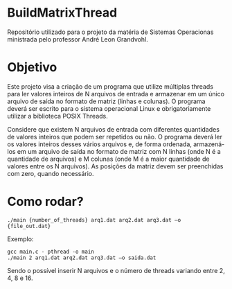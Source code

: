 # BuildMatrixThread
Repositório utilizado para o projeto da matéria de Sistemas Operacionas ministrada pelo professor André Leon Grandvohl.

# Objetivo
Este projeto visa a criação de um programa que utilize múltiplas threads para ler valores inteiros de N arquivos de entrada e armazenar em um único arquivo de saída no formato de matriz (linhas e colunas). O programa deverá ser escrito para o sistema operacional Linux e obrigatoriamente utilizar a biblioteca POSIX Threads.

Considere que existem N arquivos de entrada com diferentes quantidades de valores inteiros que podem ser repetidos ou não. O programa deverá ler os valores inteiros desses vários arquivos e, de forma ordenada, armazená-los em um arquivo de saída no formato de matriz com N linhas (onde N é a quantidade de arquivos) e M colunas (onde M é a maior quantidade de valores entre os N arquivos). As posições da matriz devem ser preenchidas com zero, quando necessário.

# Como rodar?
```shell
./main {number_of_threads} arq1.dat arq2.dat arq3.dat –o {file_out.dat}
```

Exemplo:

```shell
gcc main.c - pthread -o main
./main 2 arq1.dat arq2.dat arq3.dat –o saida.dat
```

Sendo o possível inserir N arquivos e o número de threads variando entre 2, 4, 8 e 16.